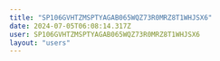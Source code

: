 ```yaml
---
title: "SP106GVHTZMSPTYAGAB065WQZ73R0MRZ8T1WHJSX6"
date: 2024-07-05T06:08:14.317Z
user: SP106GVHTZMSPTYAGAB065WQZ73R0MRZ8T1WHJSX6
layout: "users"
---
```

    